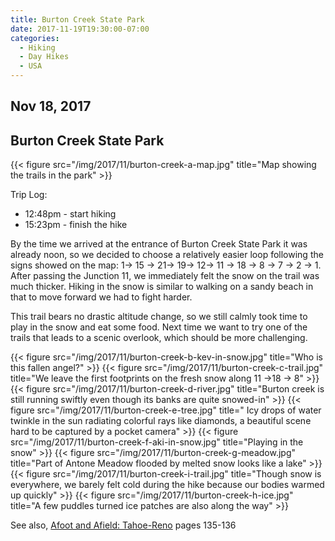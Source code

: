 ```yaml
---
title: Burton Creek State Park
date: 2017-11-19T19:30:00-07:00
categories:
  - Hiking
  - Day Hikes
  - USA
---
```

## Nov 18, 2017
## Burton Creek State Park

{{< figure src="/img/2017/11/burton-creek-a-map.jpg" title="Map showing the trails in the park" >}}

Trip Log:

* 12:48pm - start hiking
* 15:23pm - finish the hike

By the time we arrived at the entrance of Burton Creek State Park it was already noon, so we decided to choose a relatively easier loop following the signs showed on the map: 1-> 15 -> 21-> 19-> 12-> 11 -> 18 -> 8 -> 7 -> 2 -> 1. After passing the Junction 11, we immediately felt the snow on the trail was much thicker. Hiking in the snow is similar to walking on a sandy beach in that to move forward we had to fight harder.

This trail bears no drastic altitude change, so we still calmly took time to play in the snow and eat some food. Next time we want to try one of the trails that leads to a scenic overlook, which should be more challenging.
<!--more-->

{{< figure src="/img/2017/11/burton-creek-b-kev-in-snow.jpg" title="Who is this fallen angel?" >}}
{{< figure src="/img/2017/11/burton-creek-c-trail.jpg" title="We leave the first footprints on the fresh snow along 11 ->18 -> 8" >}}
{{< figure src="/img/2017/11/burton-creek-d-river.jpg" title="Burton creek is still running swiftly even though its banks are quite snowed-in" >}}
{{< figure src="/img/2017/11/burton-creek-e-tree.jpg" title=" Icy drops of water twinkle in the sun radiating colorful rays like diamonds, a beautiful scene hard to be captured by a pocket camera" >}}
{{< figure src="/img/2017/11/burton-creek-f-aki-in-snow.jpg" title="Playing in the snow" >}}
{{< figure src="/img/2017/11/burton-creek-g-meadow.jpg" title="Part of Antone Meadow flooded by melted snow looks like a lake" >}}
{{< figure src="/img/2017/11/burton-creek-i-trail.jpg" title="Though snow is everywhere, we barely felt cold during the hike because our bodies warmed up quickly" >}}
{{< figure src="/img/2017/11/burton-creek-h-ice.jpg" title="A few puddles turned ice patches are also along the way" >}}

See also, [Afoot and Afield: Tahoe-Reno](https://www.amazon.com/Afoot-Afield-Tahoe-Reno-Spectacular-Outings/dp/089997791X) pages 135-136
